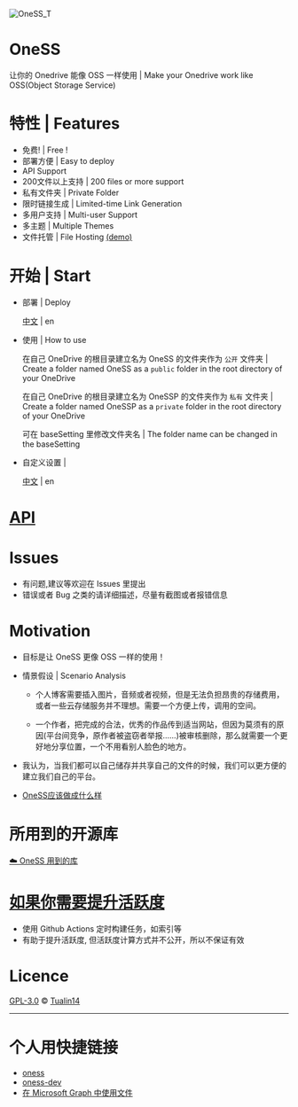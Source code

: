 ![OneSS_T](https://mystatic.dza.vin/OneSS/OneSS_T.svg "OneSS_T")

# OneSS

让你的 Onedrive 能像 OSS 一样使用 | Make your Onedrive work like OSS(Object Storage Service)

# 特性 | Features

- 免费! | Free !
- 部署方便 | Easy to deploy
- API Support
- 200文件以上支持 | 200 files or more support
- 私有文件夹 | Private Folder
- 限时链接生成 | Limited-time Link Generation
- 多用户支持 | Multi-user Support
- 多主题 | Multiple Themes
- 文件托管 | File Hosting [(demo)](https://mystatic.dza.vin/OneSS.html)

# 开始 | Start

- 部署 | Deploy

  [中文](./doc/zh/deploy_zh.md) | en

- 使用 | How to use

  在自己 OneDrive 的根目录建立名为 OneSS 的文件夹作为 `公开` 文件夹 | Create a folder named OneSS as a `public` folder in the root directory of your OneDrive

  在自己 OneDrive 的根目录建立名为 OneSSP 的文件夹作为 `私有` 文件夹 | Create a folder named OneSSP as a `private` folder in the root directory of your OneDrive

  可在 baseSetting 里修改文件夹名 | The folder name can be changed in the baseSetting

- 自定义设置 |

  [中文](./doc/zh/customSetting_zh.md) | en

# [API](./doc/api/api.md)

# Issues

- 有问题,建议等欢迎在 Issues 里提出
- 错误或者 Bug 之类的请详细描述，尽量有截图或者报错信息

# Motivation

- 目标是让 OneSS 更像 OSS 一样的使用！

- 情景假设 | Scenario Analysis

    - 个人博客需要插入图片，音频或者视频，但是无法负担昂贵的存储费用，或者一些云存储服务并不理想。需要一个方便上传，调用的空间。

    - 一个作者，把完成的合法，优秀的作品传到适当网站，但因为莫须有的原因(平台间竞争，原作者被盗窃者举报......)被审核删除，那么就需要一个更好地分享位置，一个不用看别人脸色的地方。

- 我认为，当我们都可以自己储存并共享自己的文件的时候，我们可以更方便的建立我们自己的平台。

- [OneSS应该做成什么样](https://www.dzaaaaaa.com/blog/LSW/OneSS应该做成什么样)

# 所用到的开源库

[☁️ OneSS 用到的库](https://github.com/stars/Tualin14/lists/oness-%E7%94%A8%E5%88%B0%E7%9A%84%E5%BA%93)

# [如果你需要提升活跃度](./auto/README.md)

- 使用 Github Actions 定时构建任务，如索引等
- 有助于提升活跃度, 但活跃度计算方式并不公开，所以不保证有效

# Licence

[GPL-3.0](LICENSE) © [Tualin14](https://github.com/Tualin14)

---

# 个人用快捷链接

- [oness](https://oss.dza.vin/)
- [oness-dev](https://oss-dev.dza.vin/)
- [在 Microsoft Graph 中使用文件](https://docs.microsoft.com/zh-cn/graph/api/resources/onedrive?view=graph-rest-1.0)
